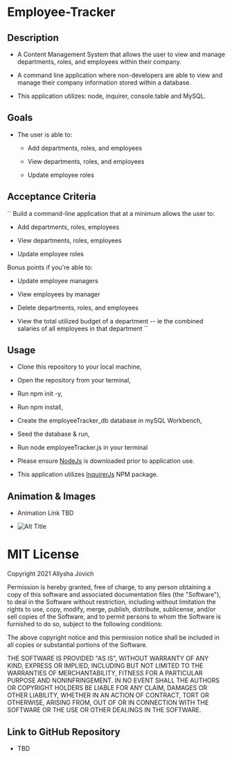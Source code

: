 # Employee-Tracker

## Description

* A Content Management System that allows the user to view and manage departments, roles, and employees within their company. 

* A command line application where non-developers are able to view and manage their company information stored within a database. 

* This application utilizes: node, inquirer, console.table and MySQL.


## Goals

* The user is able to:

    * Add departments, roles, and employees

    * View departments, roles, and employees

    * Update employee roles


## Acceptance Criteria

``
Build a command-line application that at a minimum allows the user to:

  * Add departments, roles, employees

  * View departments, roles, employees

  * Update employee roles

Bonus points if you're able to:

  * Update employee managers

  * View employees by manager

  * Delete departments, roles, and employees

  * View the total utilized budget of a department -- ie the combined salaries of all employees in that department
``


## Usage

* Clone this repository to your local machine, 

* Open the repository from your terminal, 

* Run npm init -y,

* Run npm install,

* Create the employeeTracker_db database in mySQL Workbench, 

* Seed the database & run, 

* Run node employeeTracker.js in your terminal

* Please ensure [NodeJs](https://nodejs.org/en/) is downloaded prior to application use.

* This application utilizes [InquirerJs](https://www.npmjs.com/package/inquirer/v/0.2.3) NPM package.


## Animation & Images

* Animation Link TBD

* ![Alt Title](assets/path/image.png)


# MIT License 

Copyright 2021 Allysha Jovich

Permission is hereby granted, free of charge, to any person obtaining a copy of this software and associated documentation files (the "Software"), to deal in the Software without restriction, including without limitation the rights to use, copy, modify, merge, publish, distribute, sublicense, and/or sell copies of the Software, and to permit persons to whom the Software is furnished to do so, subject to the following conditions:

The above copyright notice and this permission notice shall be included in all copies or substantial portions of the Software.

THE SOFTWARE IS PROVIDED "AS IS", WITHOUT WARRANTY OF ANY KIND, EXPRESS OR IMPLIED, INCLUDING BUT NOT LIMITED TO THE WARRANTIES OF MERCHANTABILITY, FITNESS FOR A PARTICULAR PURPOSE AND NONINFRINGEMENT. IN NO EVENT SHALL THE AUTHORS OR COPYRIGHT HOLDERS BE LIABLE FOR ANY CLAIM, DAMAGES OR OTHER LIABILITY, WHETHER IN AN ACTION OF CONTRACT, TORT OR OTHERWISE, ARISING FROM, OUT OF OR IN CONNECTION WITH THE SOFTWARE OR THE USE OR OTHER DEALINGS IN THE SOFTWARE.


## Link to GitHub Repository

* TBD